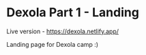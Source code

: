 # Dexola Part 1 - Landing

Live version - https://dexola.netlify.app/ 

Landing page for Dexola camp :)


